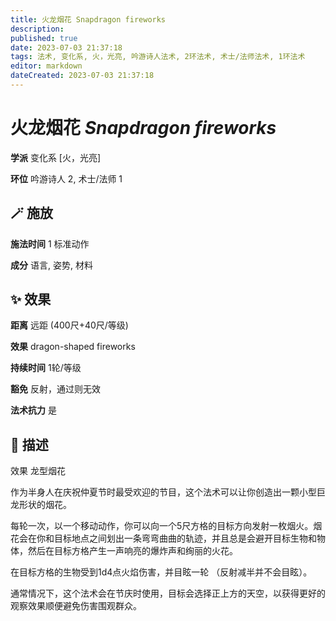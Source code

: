 ```yaml
---
title: 火龙烟花 Snapdragon fireworks
description: 
published: true
date: 2023-07-03 21:37:18
tags: 法术, 变化系, 火，光亮, 吟游诗人法术, 2环法术, 术士/法师法术, 1环法术
editor: markdown
dateCreated: 2023-07-03 21:37:18
---
```


# **火龙烟花** *Snapdragon fireworks*

**学派** 变化系 \[火，光亮\] 

**环位** 吟游诗人 2, 术士/法师 1

## 🪄 施放

**施法时间** 1 标准动作

**成分** 语言, 姿势, 材料

## ✨ 效果  

**距离** 远距 (400尺+40尺/等级) 

**效果** dragon-shaped fireworks 

**持续时间** 1轮/等级 

**豁免** 反射，通过则无效

**法术抗力** 是

## 📖 描述

效果          龙型烟花

作为半身人在庆祝仲夏节时最受欢迎的节目，这个法术可以让你创造出一颗小型巨龙形状的烟花。

每轮一次，以一个移动动作，你可以向一个5尺方格的目标方向发射一枚烟火。烟花会在你和目标地点之间划出一条弯弯曲曲的轨迹，并且总是会避开目标生物和物体，然后在目标方格产生一声响亮的爆炸声和绚丽的火花。

在目标方格的生物受到1d4点火焰伤害，并目眩一轮 （反射减半并不会目眩）。

通常情况下，这个法术会在节庆时使用，目标会选择正上方的天空，以获得更好的观察效果顺便避免伤害围观群众。
    
